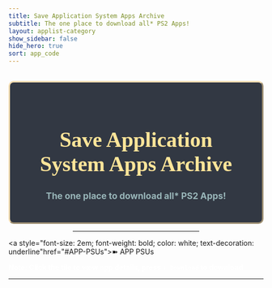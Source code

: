 ```yaml
---
title: Save Application System Apps Archive
subtitle: The one place to download all* PS2 Apps!
layout: applist-category
show_sidebar: false
hide_hero: true
sort: app_code
---
```


</br>
<div style="right: 12.5px; border-radius: 10px; padding: 30px; border: 3px outset wheat; background-color: #323843" class="sas_header">
<h1 style="font-family: Montserrat; text-align: center; font-size: 3em; font-weight: bold; color: #ffe599">Save Application System Apps Archive</h1>
<h1 style="font-size: 1.25em; text-align: center; font-weight: bold; color: #99b6b9">The one place to download all* PS2 Apps!</h1> </div>
<div class="has-text-centered" style="margin-left: auto; margin-right: auto; width: 250px"><hr></div>

<a id="APP_PSUs"> </a>
    <p><a style="font-size: 2em; font-weight: bold; color: white; text-decoration: underline"href="#APP-PSUs">➽ APP PSUs</a>
<div style="font-size: 1em; font-weight: bold; color: white">Note: Click the tile to view app details, press <code>⬇️ Download</code> to download</div><hr>
